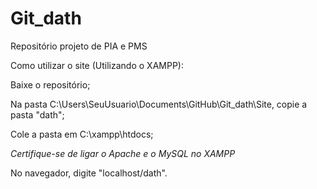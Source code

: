 # Git_dath
Repositório projeto de PIA e PMS

Como utilizar o site (Utilizando o XAMPP):

Baixe o repositório;

Na pasta C:\Users\SeuUsuario\Documents\GitHub\Git_dath\Site, copie a pasta "dath";

Cole a pasta em C:\xampp\htdocs;

*Certifique-se de ligar o Apache e o MySQL no XAMPP*

No navegador, digite "localhost/dath".
